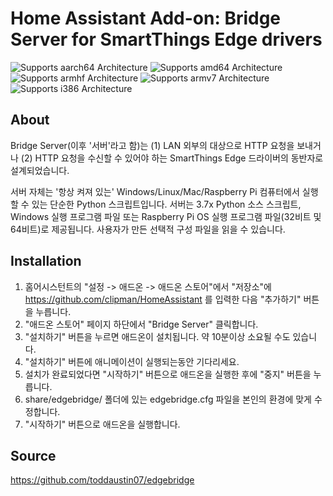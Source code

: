 # Home Assistant Add-on: Bridge Server for SmartThings Edge drivers 

![Supports aarch64 Architecture][aarch64-shield] ![Supports amd64 Architecture][amd64-shield] ![Supports armhf Architecture][armhf-shield] ![Supports armv7 Architecture][armv7-shield] ![Supports i386 Architecture][i386-shield]

## About
Bridge Server(이후 '서버'라고 함)는 (1) LAN 외부의 대상으로 HTTP 요청을 보내거나 (2) HTTP 요청을 수신할 수 있어야 하는 SmartThings Edge 드라이버의 동반자로 설계되었습니다.

서버 자체는 '항상 켜져 있는' Windows/Linux/Mac/Raspberry Pi 컴퓨터에서 실행할 수 있는 단순한 Python 스크립트입니다. 서버는 3.7x Python 소스 스크립트, Windows 실행 프로그램 파일 또는 Raspberry Pi OS 실행 프로그램 파일(32비트 및 64비트)로 제공됩니다. 사용자가 만든 선택적 구성 파일을 읽을 수 있습니다.

## Installation

1. 홈어시스턴트의 "설정 -> 애드온 -> 애드온 스토어"에서 "저장소"에 https://github.com/clipman/HomeAssistant 를 입력한 다음 "추가하기" 버튼을 누릅니다.
2. "애드온 스토어" 페이지 하단에서 "Bridge Server" 클릭합니다.
3. "설치하기" 버튼을 누르면 애드온이 설치됩니다. 약 10분이상 소요될 수도 있습니다.
4. "설치하기" 버튼에 애니메이션이 실행되는동안 기다리세요.
5. 설치가 완료되었다면 "시작하기" 버튼으로 애드온을 실행한 후에 "중지" 버튼을 누릅니다.
6. share/edgebridge/ 폴더에 있는 edgebridge.cfg 파일을 본인의 환경에 맞게 수정합니다.
7. "시작하기" 버튼으로 애드온을 실행합니다.

## Source

https://github.com/toddaustin07/edgebridge

[forum]: https://cafe.naver.com/koreassistant
[github]: https://github.com/clipman/addons
[aarch64-shield]: https://img.shields.io/badge/aarch64-yes-green.svg
[amd64-shield]: https://img.shields.io/badge/amd64-yes-green.svg
[armhf-shield]: https://img.shields.io/badge/armhf-yes-green.svg
[armv7-shield]: https://img.shields.io/badge/armv7-yes-green.svg
[i386-shield]: https://img.shields.io/badge/i386-yes-green.svg
